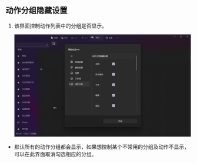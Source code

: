 ## 动作分组隐藏设置 

1. 该界面控制动作列表中的分组是否显示。

    ![img](../images/10.png ':size=90%')

* 默认所有的动作分组都会显示，如果想控制某个不常用的分组及动作不显示，可以在此界面取消勾选相应的分组。